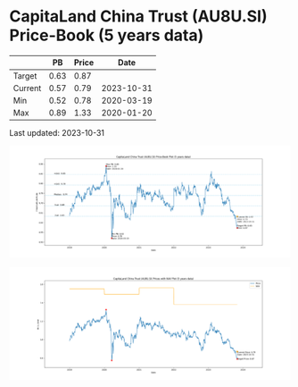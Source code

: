 # CapitaLand China Trust (AU8U.SI) Price-Book (5 years data)

|     | PB   | Price | Date       |
|-----|------|-------|------------|
| Target | 0.63 | 0.87  |  |
| Current | 0.57 | 0.79  | 2023-10-31 |
| Min | 0.52 | 0.78  | 2020-03-19 |
| Max | 0.89 | 1.33  | 2020-01-20 |

Last updated: 2023-10-31

![Plot of Price-Book ratio for CapitaLand China Trust (AU8U.SI)](AU8U_pb_5.png)

![Plot of Price with NAV for CapitaLand China Trust (AU8U.SI)](AU8U_price_nav_5.png)
